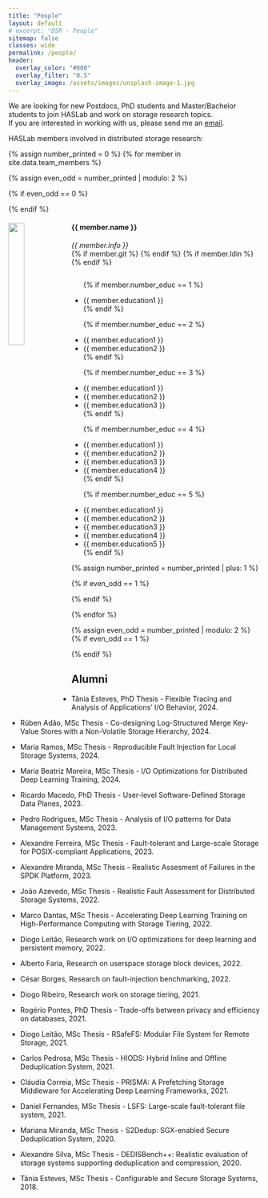 ```yaml
---
title: "People"
layout: default
# excerpt: "DSR - People"
sitemap: false
classes: wide
permalink: /people/
header:
  overlay_color: "#000"
  overlay_filter: "0.5"
  overlay_image: /assets/images/unsplash-image-1.jpg
---
```


<link rel="stylesheet" href="https://use.fontawesome.com/releases/v5.0.13/css/all.css" integrity="sha384-DNOHZ68U8hZfKXOrtjWvjxusGo9WQnrNx2sqG0tfsghAvtVlRW3tvkXWZh58N9jp" crossorigin="anonymous">

<!-- # People -->

We are looking for new Postdocs, PhD students and Master/Bachelor students to join HASLab and work on storage research topics.<br>
If you are interested in working with us, please send me an [email](mailto:jtpaulo@inesctec.pt).

HASLab members involved in distributed storage research:

{% assign number_printed = 0 %}
{% for member in site.data.team_members %}

{% assign even_odd = number_printed | modulo: 2 %}

{% if even_odd == 0 %}
<div class="row">
{% endif %}

<div class="col-sm-6 clearfix">
  <img src="{{ site.url }}{{ site.baseurl }}/images/teampic/{{ member.photo }}" class="img-responsive" width="25%" style="float: left" />
  <h4>{{ member.name }}</h4>
  <i>{{ member.info }}</i><br>
  <span><a href="mailto:{{ member.email }}"><i class="fas fa-envelope fa-lg"></i></a></span>
  {% if member.git %} <span><a href="{{ member.git }}"><i class="fab fa-github fa-lg"></i></a></span> {% endif %}
  {% if member.ldin %} <span><a href="{{ member.ldin }}"><i class="fab fa-linkedin-in fa-lg"></i></a></span> {% endif %}
  <ul style="overflow: hidden">

  {% if member.number_educ == 1 %}
  <li> {{ member.education1 }} </li>
  {% endif %}

  {% if member.number_educ == 2 %}
  <li> {{ member.education1 }} </li>
  <li> {{ member.education2 }} </li>
  {% endif %}

  {% if member.number_educ == 3 %}
  <li> {{ member.education1 }} </li>
  <li> {{ member.education2 }} </li>
  <li> {{ member.education3 }} </li>
  {% endif %}

  {% if member.number_educ == 4 %}
  <li> {{ member.education1 }} </li>
  <li> {{ member.education2 }} </li>
  <li> {{ member.education3 }} </li>
  <li> {{ member.education4 }} </li>
  {% endif %}

  {% if member.number_educ == 5 %}
  <li> {{ member.education1 }} </li>
  <li> {{ member.education2 }} </li>
  <li> {{ member.education3 }} </li>
  <li> {{ member.education4 }} </li>
  <li> {{ member.education5 }} </li>
  {% endif %}

  </ul>
</div>

{% assign number_printed = number_printed | plus: 1 %}

{% if even_odd == 1 %}
</div>
{% endif %}

{% endfor %}

{% assign even_odd = number_printed | modulo: 2 %}
{% if even_odd == 1 %}
</div>
{% endif %}


## Alumni

- Tânia Esteves, PhD Thesis - Flexible Tracing and Analysis of Applications’ I/O Behavior, 2024.

- Rúben Adão, MSc Thesis - Co-designing Log-Structured Merge Key-Value Stores with a Non-Volatile Storage Hierarchy, 2024.

- Maria Ramos, MSc Thesis - Reproducible Fault Injection for Local Storage Systems, 2024.

- Maria Beatriz Moreira, MSc Thesis - I/O Optimizations for Distributed Deep Learning Training, 2024.

- Ricardo Macedo, PhD Thesis - User-level Software-Defined Storage Data Planes, 2023.

- Pedro Rodrigues, MSc Thesis - Analysis of I/O patterns for Data Management Systems, 2023.

- Alexandre Ferreira, MSc Thesis - Fault-tolerant and Large-scale Storage for POSIX-compliant Applications, 2023.

- Alexandre Miranda, MSc Thesis - Realistic Assesment of Failures in the SPDK Platform, 2023.

- João Azevedo, MSc Thesis - Realistic Fault Assessment for Distributed Storage Systems, 2022.

- Marco Dantas, MSc Thesis - Accelerating Deep Learning Training
on High-Performance Computing with Storage Tiering, 2022.

- Diogo Leitão, Research work on I/O optimizations for deep learning and persistent memory, 2022.

- Alberto Faria, Research on userspace storage block devices, 2022.

- César Borges, Research on fault-injection benchmarking, 2022.

- Diogo Ribeiro, Research work on storage tiering, 2021.

- Rogério Pontes, PhD Thesis - Trade-offs between privacy and efficiency on databases, 2021.

- Diogo Leitão, MSc Thesis - RSafeFS: Modular File System for Remote Storage, 2021.

- Carlos Pedrosa, MSc Thesis - HIODS: Hybrid Inline and Offline Deduplication System, 2021.

- Cláudia Correia, MSc Thesis - PRISMA: A Prefetching Storage Middleware for Accelerating Deep Learning Frameworks, 2021.

- Daniel Fernandes, MSc Thesis - LSFS: Large-scale fault-tolerant file system, 2021.

- Mariana Miranda, MSc Thesis - S2Dedup: SGX-enabled Secure Deduplication System, 2020.

- Alexandre Silva, MSc Thesis - DEDISBench++: Realistic evaluation of storage systems supporting deduplication and compression, 2020.

- Tânia Esteves, MSc Thesis - Configurable and Secure Storage Systems, 2018.



<!--
## Previous Members
<table align="center" style="width:100%">
<tr><th>Visitors</th>
    <th>Master Students</th>
    <th>Bachelor Students</th>
  </tr>
  <tr>
    <td></td>
    <td></td>
    <td>Pedro Reis, 2012/2013</td>
  </tr>
</table>

-->





